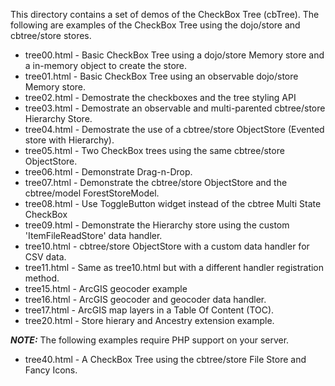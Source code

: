 This directory contains a set of demos of the CheckBox Tree (cbTree).
The following are examples of the CheckBox Tree using the dojo/store and cbtree/store
stores.

* tree00.html - Basic CheckBox Tree using a dojo/store Memory store and a in-memory object to create the store.
* tree01.html - Basic CheckBox Tree using an observable dojo/store Memory store.
* tree02.html - Demostrate the checkboxes and the tree styling API
* tree03.html - Demostrate an observable and multi-parented cbtree/store Hierarchy Store.
* tree04.html - Demostrate the use of a cbtree/store ObjectStore (Evented store with Hierarchy).
* tree05.html - Two CheckBox trees using the same cbtree/store ObjectStore.
* tree06.html - Demonstrate Drag-n-Drop.
* tree07.html - Demonstrate the cbtree/store ObjectStore and the cbtree/model ForestStoreModel.
* tree08.html - Use ToggleButton widget instead of the cbtree Multi State CheckBox
* tree09.html - Demonstrate the Hierarchy store using the custom 'ItemFileReadStore' data handler.
* tree10.html - cbtree/store ObjectStore with a custom data handler for CSV data.
* tree11.html - Same as tree10.html but with a different handler registration method.
* tree15.html - ArcGIS geocoder example
* tree16.html - ArcGIS geocoder and geocoder data handler.
* tree17.html - ArcGIS map layers in a Table Of Content (TOC).
* tree20.html - Store hierary and Ancestry extension example.

***NOTE:*** The following examples require PHP support on your server.

* tree40.html - A CheckBox Tree using the cbtree/store File Store and Fancy Icons.
